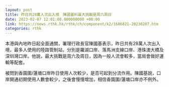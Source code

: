 ```yaml
---
layout: post
title: 昨日共28萬人次出入境　陳國基料最大挑戰是周六周日
date: 2023-02-07 12:01:08.000000000 +08:00
link: https://news.rthk.hk/rthk/ch/component/k2/1686821-20230207.htm
categories: rthk
---
```


本港與內地昨日起全面通關，署理行政長官陳國基表示，昨日共有28萬人次出入境，最多人使用的陸路管制站，分別是羅湖口岸、落馬洲支線口岸、港珠澳大橋及深圳灣口岸。他說，最大挑戰是周六及周日，因為一般人流會較多，當局會做好運輸等配套。

被問到香園圍/蓮塘口岸昨日使用人次較少，是否可起到分流作用。陳國基說，口岸開通初期使用人數會較少，之後會慢慢增加，相信香園圍/蓮塘口岸亦不例外。
